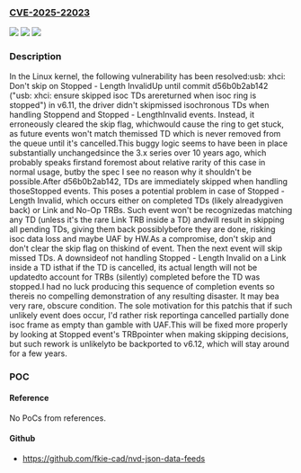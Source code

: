 ### [CVE-2025-22023](https://cve.mitre.org/cgi-bin/cvename.cgi?name=CVE-2025-22023)
![](https://img.shields.io/static/v1?label=Product&message=Linux&color=blue)
![](https://img.shields.io/static/v1?label=Version&message=d56b0b2ab142940b06eac56dcb3ab1ab88df38a2%3C%206af20ac254cbd0e1178a3542767c9308e209eee5%20&color=brighgreen)
![](https://img.shields.io/static/v1?label=Vulnerability&message=n%2Fa&color=brighgreen)

### Description

In the Linux kernel, the following vulnerability has been resolved:usb: xhci: Don't skip on Stopped - Length InvalidUp until commit d56b0b2ab142 ("usb: xhci: ensure skipped isoc TDs arereturned when isoc ring is stopped") in v6.11, the driver didn't skipmissed isochronous TDs when handling Stoppend and Stopped - LengthInvalid events. Instead, it erroneously cleared the skip flag, whichwould cause the ring to get stuck, as future events won't match themissed TD which is never removed from the queue until it's cancelled.This buggy logic seems to have been in place substantially unchangedsince the 3.x series over 10 years ago, which probably speaks firstand foremost about relative rarity of this case in normal usage, butby the spec I see no reason why it shouldn't be possible.After d56b0b2ab142, TDs are immediately skipped when handling thoseStopped events. This poses a potential problem in case of Stopped -Length Invalid, which occurs either on completed TDs (likely alreadygiven back) or Link and No-Op TRBs. Such event won't be recognizedas matching any TD (unless it's the rare Link TRB inside a TD) andwill result in skipping all pending TDs, giving them back possiblybefore they are done, risking isoc data loss and maybe UAF by HW.As a compromise, don't skip and don't clear the skip flag on thiskind of event. Then the next event will skip missed TDs. A downsideof not handling Stopped - Length Invalid on a Link inside a TD isthat if the TD is cancelled, its actual length will not be updatedto account for TRBs (silently) completed before the TD was stopped.I had no luck producing this sequence of completion events so thereis no compelling demonstration of any resulting disaster. It may bea very rare, obscure condition. The sole motivation for this patchis that if such unlikely event does occur, I'd rather risk reportinga cancelled partially done isoc frame as empty than gamble with UAF.This will be fixed more properly by looking at Stopped event's TRBpointer when making skipping decisions, but such rework is unlikelyto be backported to v6.12, which will stay around for a few years.

### POC

#### Reference
No PoCs from references.

#### Github
- https://github.com/fkie-cad/nvd-json-data-feeds

